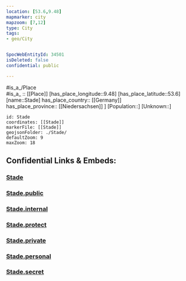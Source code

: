 ```yaml
---
location: [53.6,9.48] 
mapmarker: city
mapzoom: [7,12] 
type: City
tags:
- geo/City


SpocWebEntityId: 34501
isDeleted: false
confidential: public

---
```

#is_a_/Place  
#is_a_ :: [[Place]] 
[has_place_longitude::9.48] 
[has_place_latitude::53.6] 
[name::Stade] 
has_place_country:: [[Germany]]  
has_place_province:: [[Niedersachsen]] ] 
[Population::] 
[Unknown::] 


```leaflet
id: Stade
coordinates: [[Stade]] 
markerFile: [[Stade]] 
geojsonFolder: ./Stade/
defaultZoom: 9 
maxZoom: 18
```


## Confidential Links & Embeds: 

### [Stade](/_Standards/Earth/Continent/Europe/Europe~Central/Germany/Germany~West/Niedersachsen/counties~Niedersachsen/Stade.md) 

### [Stade.public](/_public/Earth/Continent/Europe/Europe~Central/Germany/Germany~West/Niedersachsen/counties~Niedersachsen/Stade.public.md) 

### [Stade.internal](/_internal/Earth/Continent/Europe/Europe~Central/Germany/Germany~West/Niedersachsen/counties~Niedersachsen/Stade.internal.md) 

### [Stade.protect](/_protect/Earth/Continent/Europe/Europe~Central/Germany/Germany~West/Niedersachsen/counties~Niedersachsen/Stade.protect.md) 

### [Stade.private](/_private/Earth/Continent/Europe/Europe~Central/Germany/Germany~West/Niedersachsen/counties~Niedersachsen/Stade.private.md) 

### [Stade.personal](/_personal/Earth/Continent/Europe/Europe~Central/Germany/Germany~West/Niedersachsen/counties~Niedersachsen/Stade.personal.md) 

### [Stade.secret](/_secret/Earth/Continent/Europe/Europe~Central/Germany/Germany~West/Niedersachsen/counties~Niedersachsen/Stade.secret.md)

